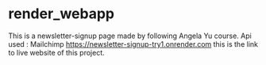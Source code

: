 # render_webapp
This is a newsletter-signup page made by following Angela Yu course.
Api used : Mailchimp
https://newsletter-signup-try1.onrender.com this is the link to live website of this project.
